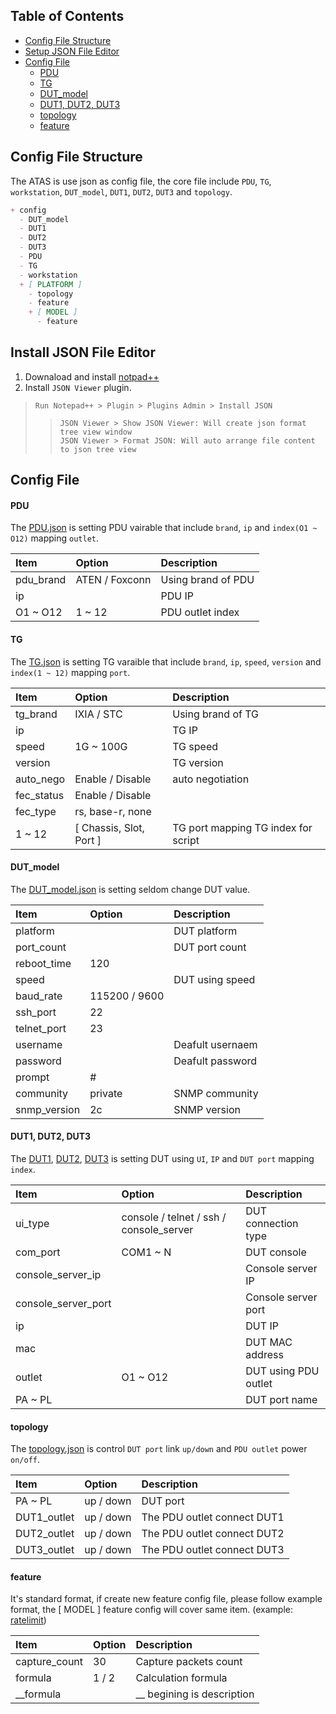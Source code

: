 ## Table of Contents

* [Config File Structure](#config-file-structure)
* [Setup JSON File Editor](#setup-json-file-editor)
* [Config File](#config-file)
  * [PDU](#pdu)
  * [TG](#tg)
  * [DUT_model](#dut_model)
  * [DUT1, DUT2, DUT3](#dut1-dut2-dut3)
  * [topology](#topology)
  * [feature](#feature)

## Config File Structure
The ATAS is use json as config file, the core file include `PDU`, `TG`, `workstation`, `DUT_model`, `DUT1`, `DUT2`, `DUT3` and `topology`.

```markdown
+ config
  - DUT_model
  - DUT1
  - DUT2
  - DUT3
  - PDU
  - TG
  - workstation
  + [ PLATFORM ]
    - topology
    - feature
    + [ MODEL ]
      - feature
```

## Install JSON File Editor

1. Downaload and install [notpad++](https://notepad-plus-plus.org/downloads/)
2. Install `JSON Viewer` plugin.
>     Run Notepad++ > Plugin > Plugins Admin > Install JSON
>>     JSON Viewer > Show JSON Viewer: Will create json format tree view window
>>     JSON Viewer > Format JSON: Will auto arrange file content to json tree view

## Config File

#### PDU
The [PDU.json](../../blob/master/src/config/PDU.json) is setting PDU vairable that include `brand`, `ip` and `index(O1 ~ O12)` mapping `outlet`.

Item           | Option          | Description
:--------------|:----------------|:-----------
pdu_brand      | ATEN / Foxconn  | Using brand of PDU
ip             |                 | PDU IP 
O1 ~ O12       | 1 ~ 12          | PDU outlet index

#### TG
The [TG.json](../../blob/master/src/config/TG.json) is setting TG varaible that include `brand`, `ip`, `speed`, `version` and `index(1 ~ 12)` mapping `port`.

Item           | Option                  | Description
:--------------|:------------------------|:-----------
tg_brand       | IXIA / STC              | Using brand of TG
ip             |                         | TG IP 
speed          | 1G ~ 100G               | TG speed
version        |                         | TG version
auto_nego      | Enable / Disable        | auto negotiation
fec_status     | Enable / Disable        | 
fec_type       | rs, base-r, none        | 
1 ~ 12         | [ Chassis, Slot, Port ] | TG port mapping TG index for script

#### DUT_model
The [DUT_model.json](../../blob/master/src/config/simba/DUT_model.json) is setting seldom change DUT value.

Item           | Option          | Description
:--------------|:----------------|:-----------
platform       |                 | DUT platform
port_count     |                 | DUT port count
reboot_time    | 120             | 
speed          |                 | DUT using speed
baud_rate      | 115200 / 9600   | 
ssh_port       | 22              | 
telnet_port    | 23              | 
username       |                 | Deafult usernaem          
password       |                 | Deafult password 
prompt         | #               | 
community      | private         | SNMP community
snmp_version   | 2c              | SNMP version

#### DUT1, DUT2, DUT3
The [DUT1](../../blob/master/src/config/simba/DUT1.json), [DUT2](../../blob/master/src/config/simba/DUT2.json), [DUT3](../../blob/master/src/config/simba/DUT3.json) is setting DUT using `UI`, `IP` and `DUT port` mapping `index`.

Item                  | Option                                  | Description
:---------------------|:----------------------------------------|:-----------
ui_type               | console / telnet / ssh / console_server | DUT connection type
com_port              | COM1 ~ N                            　  | DUT console 
console_server_ip     |                                     　  | Console server IP
console_server_port   |                                     　  | Console server port
ip                    |                                         | DUT IP
mac                   |                                         | DUT MAC address
outlet                | O1 ~ O12                                | DUT using PDU outlet
PA ~ PL               |                                         | DUT port name

#### topology
The [topology.json](../../blob/master/src/config/simba/topology.json) is control `DUT port` link `up/down` and `PDU outlet` power `on/off`.

Item           | Option          | Description
:--------------|:----------------|:-----------
PA ~ PL        | up / down       | DUT port
DUT1_outlet    | up / down       | The PDU outlet connect DUT1
DUT2_outlet    | up / down       | The PDU outlet connect DUT2
DUT3_outlet    | up / down       | The PDU outlet connect DUT3

#### feature
It's standard format, if create new feature config file, please follow example format, the [ MODEL ] feature config will cover same item. (example: [ratelimit](../../blob/master/src/config/simba/rate_limit.json))

Item           | Option          | Description
:--------------|:----------------|:-----------
capture_count  | 30              | Capture packets count
formula        | 1 / 2           | Calculation formula
__formula      |                 | __ begining is description
